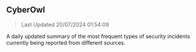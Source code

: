 ## CyberOwl 
> Last Updated 20/07/2024 01:54:09 


A daily updated summary of the most frequent types of security incidents currently being reported from different sources.


